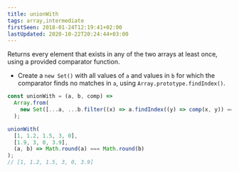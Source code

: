 ```yaml
---
title: unionWith
tags: array,intermediate
firstSeen: 2018-01-24T12:19:41+02:00
lastUpdated: 2020-10-22T20:24:44+03:00
---
```


Returns every element that exists in any of the two arrays at least once, using a provided comparator function.

- Create a `new Set()` with all values of `a` and values in `b` for which the comparator finds no matches in `a`, using `Array.prototype.findIndex()`.

```js
const unionWith = (a, b, comp) =>
  Array.from(
    new Set([...a, ...b.filter((x) => a.findIndex((y) => comp(x, y)) === -1)])
  );
```

```js
unionWith(
  [1, 1.2, 1.5, 3, 0],
  [1.9, 3, 0, 3.9],
  (a, b) => Math.round(a) === Math.round(b)
);
// [1, 1.2, 1.5, 3, 0, 3.9]
```
